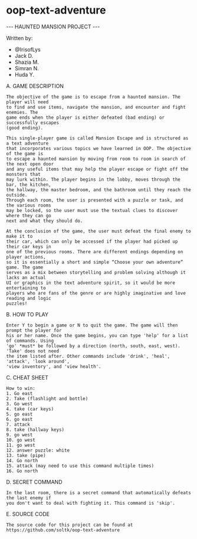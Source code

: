 ﻿# oop-text-adventure
--- HAUNTED MANSION PROJECT ---

Written by:

 * @IrisofLys
 * Jack D.
 * Shazia M.
 * Simran N.
 * Huda Y.
 
A. GAME DESCRIPTION
 
	The objective of the game is to escape from a haunted mansion. The player will need 
	to find and use items, navigate the mansion, and encounter and fight enemies. The 
	game ends when the player is either defeated (bad ending) or successfully escapes 
	(good ending).
 	
 	This single-player game is called Mansion Escape and is structured as a text adventure 
 	that incorporates various topics we have learned in OOP. The objective of the game is 
 	to escape a haunted mansion by moving from room to room in search of the next open door 
 	and any useful items that may help the player escape or fight off the monsters that 
 	may lurk within. The player begins in the lobby, moves through the bar, the kitchen, 
 	the hallway, the master bedroom, and the bathroom until they reach the outside. 
	Through each room, the user is presented with a puzzle or task, and the various rooms 
	may be locked, so the user must use the textual clues to discover where they can go 
	next and what they should do.
 	
 	At the conclusion of the game, the user must defeat the final enemy to make it to 
 	their car, which can only be accessed if the player had picked up their car keys in 
 	one of the previous rooms. There are different endings depending on player actions, 
 	so it is essentially a short and simple “Choose your own adventure” game. The game 
	serves as a mix between storytelling and problem solving although it lacks an actual 
	UI or graphics in the text adventure spirit, so it would be more entertaining to 
	players who are fans of the genre or are highly imaginative and love reading and logic
	puzzles!
 	
B. HOW TO PLAY

	Enter Y to begin a game or N to quit the game. The game will then prompt the player for 
	his or her name. Once the game begins, you can type 'help' for a list of commands. Using
	'go' *must* be followed by a direction (north, south, east, west). 'Take' does not need 
	the item listed after. Other commands include 'drink', 'heal', 'attack', 'look around',
	'view inventory', and 'view health'.
	
C. CHEAT SHEET

	How to win:
	1. Go east
	2. Take (flashlight and bottle)
	3. Go west
	4. take (car keys)
	5. go east
	6. go east
	7. attack
	8. take (hallway keys)
	9. go west
	10. go west
	11. go west
	12. answer puzzle: white
	13. take (pipe)
	14. Go north
	15. attack (may need to use this command multiple times)
	16. Go north
	
D. SECRET COMMAND	

	In the last room, there is a secret command that automatically defeats the last enemy if 
	you don't want to deal with fighting it. This command is 'skip'.

E. SOURCE CODE
	
	The source code for this project can be found at https://github.com/soltk/oop-text-adventure

